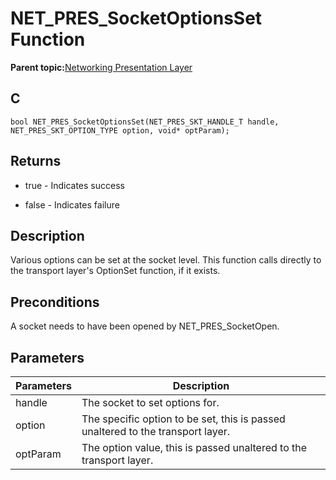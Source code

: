 # NET\_PRES\_SocketOptionsSet Function

**Parent topic:**[Networking Presentation Layer](GUID-75470E5B-2289-4F94-AE85-2BB7DF4C4F07.md)

## C

```
bool NET_PRES_SocketOptionsSet(NET_PRES_SKT_HANDLE_T handle, NET_PRES_SKT_OPTION_TYPE option, void* optParam); 
```

## Returns

-   true - Indicates success

-   false - Indicates failure


## Description

Various options can be set at the socket level. This function calls directly to the transport layer's OptionSet function, if it exists.

## Preconditions

A socket needs to have been opened by NET\_PRES\_SocketOpen.

## Parameters

|Parameters|Description|
|----------|-----------|
|handle|The socket to set options for.|
|option|The specific option to be set, this is passed unaltered to the transport layer.|
|optParam|The option value, this is passed unaltered to the transport layer.|

